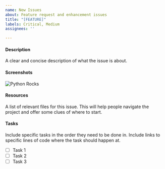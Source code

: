 ```yaml
---
name: New Issues
about: Feature request and enhancement issues
title: "[FEATURE]"
labels: Critical, Medium
assignees: ''

---
```


#### Description
A clear and concise description of what the issue is about.

#### Screenshots
![Python Rocks ](https://media.giphy.com/media/KAq5w47R9rmTuvWOWa/giphy.gif)

#### Resources
A list of relevant files for this issue. This will help people navigate the project and offer some clues of where to start.

#### Tasks
Include specific tasks in the order they need to be done in. Include links to specific lines of code where the task should happen at.
- [ ] Task 1
- [ ] Task 2
- [ ] Task 3
